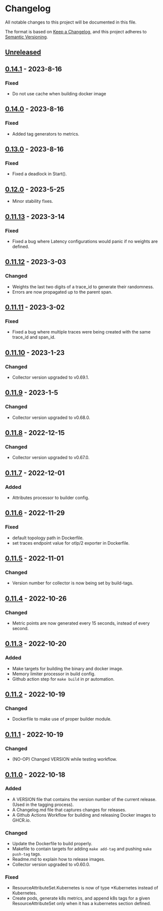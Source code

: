 # Changelog
All notable changes to this project will be documented in this file.

The format is based on [Keep a Changelog](https://keepachangelog.com/en/1.0.0/),
and this project adheres to [Semantic Versioning](https://semver.org/spec/v2.0.0.html).

## [Unreleased](https://github.com/lightstep/telemetry-generator/compare/v0.13.0...HEAD)

## [0.14.1](https://github.com/lightstep/telemetry-generator/compare/v0.14.0...v0.14.1) - 2023-8-16
### Fixed
* Do not use cache when building docker image

## [0.14.0](https://github.com/lightstep/telemetry-generator/compare/v0.13.0...v0.14.0) - 2023-8-16
### Fixed
* Added tag generators to metrics.

## [0.13.0](https://github.com/lightstep/telemetry-generator/compare/v0.12.0...v0.13.0) - 2023-8-16
### Fixed
* Fixed a deadlock in Start().

## [0.12.0](https://github.com/lightstep/telemetry-generator/compare/v0.11.13...v0.12.0) - 2023-5-25
* Minor stability fixes.

## [0.11.13](https://github.com/lightstep/telemetry-generator/compare/v0.11.12...v0.11.13) - 2023-3-14
### Fixed
* Fixed a bug where Latency configurations would panic if no weights are defined.

## [0.11.12](https://github.com/lightstep/telemetry-generator/compare/v0.11.11...v0.11.12) - 2023-3-03
### Changed
* Weights the last two digits of a trace_id to generate their randomness.
* Errors are now propagated up to the parent span.

## [0.11.11](https://github.com/lightstep/telemetry-generator/compare/v0.11.10...v0.11.11) - 2023-3-02
### Fixed
* Fixed a bug where multiple traces were being created with the same trace_id and span_id.

## [0.11.10](https://github.com/lightstep/telemetry-generator/compare/v0.11.9...v0.11.10) - 2023-1-23
### Changed
* Collector version upgraded to v0.69.1.

## [0.11.9](https://github.com/lightstep/telemetry-generator/compare/v0.11.8...v0.11.9) - 2023-1-5
### Changed
* Collector version upgraded to v0.68.0.
 
## [0.11.8](https://github.com/lightstep/telemetry-generator/compare/v0.11.7...v0.11.8) - 2022-12-15
### Changed
* Collector version upgraded to v0.67.0.

## [0.11.7](https://github.com/lightstep/telemetry-generator/compare/v0.11.6...v0.11.7) - 2022-12-01
### Added
* Attributes processor to builder config.

## [0.11.6](https://github.com/lightstep/telemetry-generator/compare/v0.11.5...v0.11.6) - 2022-11-29
### Fixed
* default topology path in Dockerfile.
* set traces endpoint value for otlp/2 exporter in Dockerfile.

## [0.11.5](https://github.com/lightstep/telemetry-generator/compare/v0.11.4...v0.11.5) - 2022-11-01
### Changed
* Version number for collector is now being set by build-tags. 

## [0.11.4](https://github.com/lightstep/telemetry-generator/compare/v0.11.3...v0.11.4) - 2022-10-26
### Changed
* Metric points are now generated every 15 seconds, instead of every second.

## [0.11.3](https://github.com/lightstep/telemetry-generator/compare/v0.11.2...v0.11.3) - 2022-10-20
### Added
* Make targets for building the binary and docker image.
* Memory limiter processor in build config.
* Github action step for `make build` in pr automation.

## [0.11.2](https://github.com/lightstep/telemetry-generator/compare/v0.11.1...v0.11.2) - 2022-10-19
### Changed
* Dockerfile to make use of proper builder module.

## [0.11.1](https://github.com/lightstep/telemetry-generator/compare/v0.11.0...v0.11.1) - 2022-10-19
### Changed
* (NO-OP) Changed VERSION while testing workflow.

## [0.11.0](https://github.com/lightstep/telemetry-generator//compare/v0.10.0...v0.11.0) - 2022-10-18
### Added
* A VERSION file that contains the version number of the current release. (Used in the tagging process).
* A Changelog.md file that captures changes for releases.
* A Github Actions Workflow for building and releasing Docker images to GHCR.io. 

### Changed 
* Update the Dockerfile to build properly.
* Makefile to contain targets for adding `make add-tag` and pushing `make push-tag` tags.
* Readme.md to explain how to release images.
* Collector version upgraded to v0.60.0.

### Fixed
* ResourceAttributeSet.Kubernetes is now of type *Kubernetes instead of Kubernetes.
* Create pods, generate k8s metrics, and append k8s tags for a given ResourceAttributeSet only when it has a kubernetes section defined.
